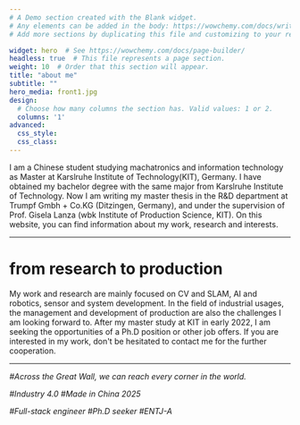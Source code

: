 ```yaml
---
# A Demo section created with the Blank widget.
# Any elements can be added in the body: https://wowchemy.com/docs/writing-markdown-latex/
# Add more sections by duplicating this file and customizing to your requirements.

widget: hero  # See https://wowchemy.com/docs/page-builder/
headless: true  # This file represents a page section.
weight: 10  # Order that this section will appear.
title: "about me"
subtitle: ""
hero_media: front1.jpg
design:
  # Choose how many columns the section has. Valid values: 1 or 2.
  columns: '1'
advanced:
  css_style:
  css_class:
---
```


I am a Chinese student studying machatronics and information technology as Master at Karslruhe Institute of Technology(KIT), Germany. I have obtained my bachelor degree with the same major from Karslruhe Institute of Technology. Now I am writing my master thesis in the R&D department at Trumpf Gmbh + Co.KG (Ditzingen, Germany), and under the supervision of Prof. Gisela Lanza (wbk Institute of Production Science, KIT). On this website, you can find information about my work, research and interests. 
***

from research to production
===============

My work and research are mainly focused on CV and SLAM, AI and robotics, sensor and system development. In the field of industrial usages, the management and development of production are also the challenges I am looking forward to. After my master study at KIT in early 2022, I am seeking the opportunities of a Ph.D position or other job offers. If you are interested in my work, don't be hesitated to contact me for the further cooperation.

***
*#Across the Great Wall, we can reach every corner in the world.*

*#Industry 4.0 #Made in China 2025*

*#Full-stack engineer #Ph.D seeker #ENTJ-A*
